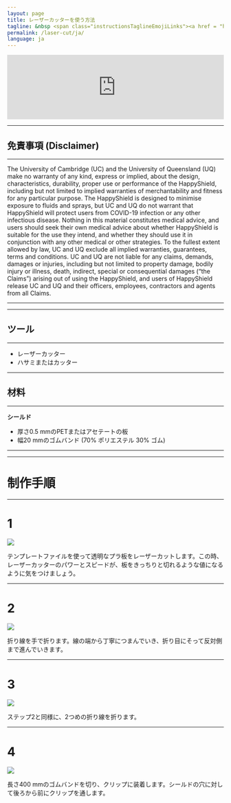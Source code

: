 ```yaml
---
layout: page
title: レーザーカッターを使う方法
tagline: &nbsp <span class="instructionsTaglineEmojiLinks"><a href = "https://github.com/HappyShield/HappyShield/tree/master/Templates/LaserCut" ><i class="em em-triangular_ruler" aria-role="presentation" aria-label="TRIANGULAR RULER"></i></a></span>
permalink: /laser-cut/ja/
language: ja
---
```


<script src="https://snapwidget.com/js/snapwidget.js"></script>
<iframe src="https://snapwidget.com/embed/811086" class="snapwidget-widget" allowtransparency="true" frameborder="0" scrolling="no" style="border:none; overflow:hidden;  width:100%; "></iframe>

---

## 免責事項 (Disclaimer)

---

The University of Cambridge (UC) and the University of Queensland (UQ) make no warranty of any kind, express or implied, about the design, characteristics, durability, proper use or performance of the HappyShield, including but not limited to implied warranties of merchantability and fitness for any particular purpose. The HappyShield is designed to minimise exposure to fluids and sprays, but UC and UQ do not warrant that HappyShield will protect users from COVID-19 infection or any other infectious disease. Nothing in this material constitutes medical advice, and users should seek their own medical advice about whether HappyShield is suitable for the use they intend, and whether they should use it in conjunction with any other medical or other strategies. To the fullest extent allowed by law, UC and UQ exclude all implied warranties, guarantees, terms and conditions. UC and UQ are not liable for any claims, demands, damages or injuries, including but not limited to property damage, bodily injury or illness, death, indirect, special or consequential damages (“the Claims”) arising out of using the HappyShield, and users of HappyShield release UC and UQ and their officers, employees, contractors and agents from all Claims.

---

--- 

## ツール

---

* レーザーカッター
* ハサミまたはカッター

---

## 材料

---

**シールド**

* 厚さ0.5 mmのPETまたはアセテートの板
* 幅20 mmのゴムバンド (70% ポリエステル 30% ゴム)

---

---

# 制作手順

---

# 1

![](./Assets/Output/Steps/01.jpg)

テンプレートファイルを使って透明なプラ板をレーザーカットします。この時、レーザーカッターのパワーとスピードが、板をきっちりと切れるような値になるように気をつけましょう。

---

# 2	

![](./Assets/Output/Steps/02.jpg)

折り線を手で折ります。線の端から丁寧につまんでいき、折り目にそって反対側まで進んでいきます。

--- 

# 3 	

![](./Assets/Output/Steps/03.jpg)

ステップ2と同様に、2つめの折り線を折ります。

---

# 4	

![](./Assets/Output/Steps/04.jpg)

長さ400 mmのゴムバンドを切り、クリップに装着します。シールドの穴に対して後ろから前にクリップを通します。

